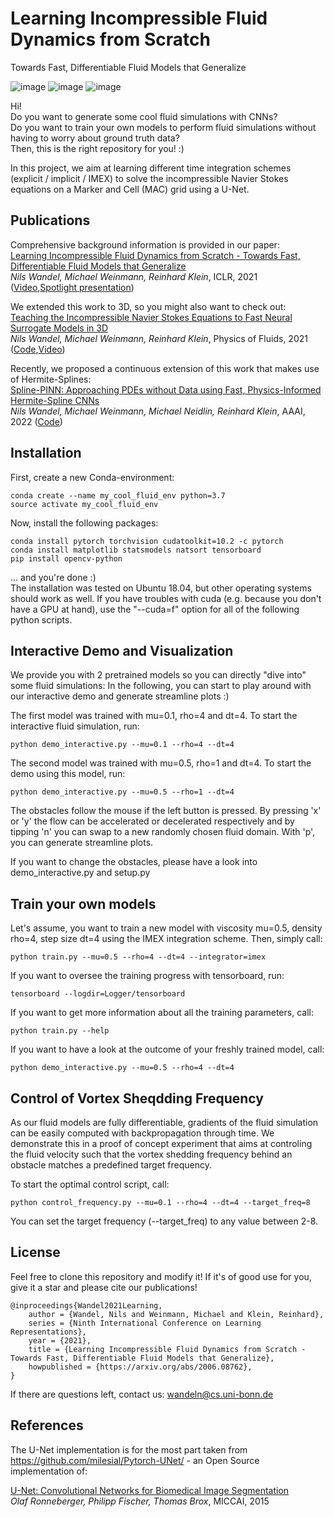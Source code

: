 # Learning Incompressible Fluid Dynamics from Scratch
Towards Fast, Differentiable Fluid Models that Generalize

![image](imgs/readme_img1.png)
![image](imgs/readme_img2.png)
![image](imgs/readme_img3.png)

Hi!  
Do you want to generate some cool fluid simulations with CNNs?  
Do you want to train your own models to perform fluid simulations without having to worry about ground truth data?  
Then, this is the right repository for you! :)

In this project, we aim at learning different time integration schemes (explicit / implicit / IMEX) to solve the incompressible Navier Stokes equations on a Marker and Cell (MAC) grid using a U-Net.

## Publications

Comprehensive background information is provided in our paper:  
[Learning Incompressible Fluid Dynamics from Scratch - Towards Fast, Differentiable Fluid Models that Generalize](https://arxiv.org/abs/2006.08762)  
*Nils Wandel, Michael Weinmann, Reinhard Klein*, ICLR, 2021 ([Video](https://www.youtube.com/watch?v=EU3YuUNVsXQ),[Spotlight presentation](https://www.youtube.com/watch?v=wIvFkhsIaRA))

We extended this work to 3D, so you might also want to check out:  
[Teaching the Incompressible Navier Stokes Equations to Fast Neural Surrogate Models in 3D](https://arxiv.org/abs/2012.11893)  
*Nils Wandel, Michael Weinmann, Reinhard Klein*, Physics of Fluids, 2021 ([Code](https://github.com/aschethor/Teaching_Incompressible_Fluid_Dynamics_to_3D_CNNs),[Video](https://www.youtube.com/watch?v=tKcYJaJtHJE))

Recently, we proposed a continuous extension of this work that makes use of Hermite-Splines:  
[Spline-PINN: Approaching PDEs without Data using Fast, Physics-Informed Hermite-Spline CNNs](https://arxiv.org/abs/2109.07143)  
*Nils Wandel, Michael Weinmann, Michael Neidlin, Reinhard Klein*, AAAI, 2022 ([Code](https://github.com/aschethor/Spline_PINN))

## Installation

First, create a new Conda-environment:

```
conda create --name my_cool_fluid_env python=3.7  
source activate my_cool_fluid_env
```

Now, install the following packages:

```
conda install pytorch torchvision cudatoolkit=10.2 -c pytorch  
conda install matplotlib statsmodels natsort tensorboard  
pip install opencv-python
```

... and you're done :)  
The installation was tested on Ubuntu 18.04, but other operating systems should work as well. 
If you have troubles with cuda (e.g. because you don't have a GPU at hand), use the "\-\-cuda=f" option for all of the following python scripts.

## Interactive Demo and Visualization

We provide you with 2 pretrained models so you can directly "dive into" some fluid simulations: In the following, you can start to play around with our interactive demo and generate streamline plots :)

The first model was trained with mu=0.1, rho=4 and dt=4. To start the interactive fluid simulation, run:

```
python demo_interactive.py --mu=0.1 --rho=4 --dt=4
```

The second model was trained with mu=0.5, rho=1 and dt=4. To start the demo using this model, run:

```
python demo_interactive.py --mu=0.5 --rho=1 --dt=4
```

The obstacles follow the mouse if the left button is pressed.
By pressing 'x' or 'y' the flow can be accelerated or decelerated respectively and by tipping 'n' you can swap to a new randomly chosen fluid domain.
With 'p', you can generate streamline plots.

If you want to change the obstacles, please have a look into demo_interactive.py and setup.py

## Train your own models

Let's assume, you want to train a new model with viscosity mu=0.5, density rho=4, step size dt=4 using the IMEX integration scheme. Then, simply call:

```
python train.py --mu=0.5 --rho=4 --dt=4 --integrator=imex
```

If you want to oversee the training progress with tensorboard, run:

```
tensorboard --logdir=Logger/tensorboard
```

If you want to get more information about all the training parameters, call:

```
python train.py --help
```

If you want to have a look at the outcome of your freshly trained model, call:

```
python demo_interactive.py --mu=0.5 --rho=4 --dt=4
```

## Control of Vortex Sheqdding Frequency

As our fluid models are fully differentiable, gradients of the fluid simulation can be easily computed with backpropagation through time. We demonstrate this in a proof of concept experiment that aims at controling the fluid velocity such that the vortex shedding frequency behind an obstacle matches a predefined target frequency.

To start the optimal control script, call:

```
python control_frequency.py --mu=0.1 --rho=4 --dt=4 --target_freq=8
```

You can set the target frequency (\-\-target_freq) to any value between 2-8.

## License

Feel free to clone this repository and modify it! If it's of good use for you, give it a star and please cite our publications!

```
@inproceedings{Wandel2021Learning,
	author = {Wandel, Nils and Weinmann, Michael and Klein, Reinhard},
	series = {Ninth International Conference on Learning Representations},
	year = {2021},
	title = {Learning Incompressible Fluid Dynamics from Scratch - Towards Fast, Differentiable Fluid Models that Generalize},
	howpublished = {https://arxiv.org/abs/2006.08762},
}
```

If there are questions left, contact us: wandeln@cs.uni-bonn.de

## References

The U-Net implementation is for the most part taken from https://github.com/milesial/Pytorch-UNet/ - an Open Source implementation of:  

[U-Net: Convolutional Networks for Biomedical Image Segmentation](https://arxiv.org/abs/1505.04597)  
*Olaf Ronneberger, Philipp Fischer, Thomas Brox*, MICCAI, 2015


